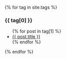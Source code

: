 

{% for tag in site.tags %}
  <h3>{{ tag[0] }}</h3>
  <ul>
    {% for post in tag[1] %}
      <li><a href="/URSA23/{{ post.url }}">{{ post.title }}</a></li>
    {% endfor %}
  </ul>
{% endfor %}
